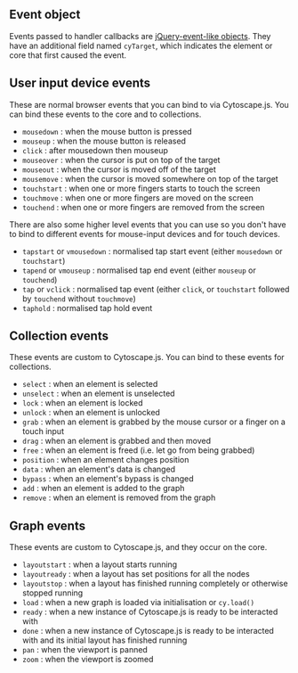## Event object

Events passed to handler callbacks are [jQuery-event-like objects](http://api.jquery.com/category/events/event-object/).  They have an additional field named `cyTarget`, which indicates the element or core that first caused the event.

## User input device events

These are normal browser events that you can bind to via Cytoscape.js.  You can bind these events to the core and to collections.

 * `mousedown` : when the mouse button is pressed
 * `mouseup` : when the mouse button is released
 * `click` : after mousedown then mouseup
 * `mouseover` : when the cursor is put on top of the target
 * `mouseout` : when the cursor is moved off of the target
 * `mousemove` : when the cursor is moved somewhere on top of the target
 * `touchstart` : when one or more fingers starts to touch the screen
 * `touchmove` : when one or more fingers are moved on the screen
 * `touchend` : when one or more fingers are removed from the screen

There are also some higher level events that you can use so you don't have to bind to different events for mouse-input devices and for touch devices.

 * `tapstart` or `vmousedown` : normalised tap start event (either `mousedown` or `touchstart`)
 * `tapend` or `vmouseup` : normalised tap end event (either `mouseup` or `touchend`)
 * `tap` or `vclick` : normalised tap event (either `click`, or `touchstart` followed by `touchend` without `touchmove`)
 * `taphold` : normalised tap hold event

## Collection events

These events are custom to Cytoscape.js.  You can bind to these events for collections.

 * `select` : when an element is selected
 * `unselect` : when an element is unselected
 * `lock` : when an element is locked
 * `unlock` : when an element is unlocked
 * `grab` : when an element is grabbed by the mouse cursor or a finger on a touch input
 * `drag` : when an element is grabbed and then moved
 * `free` : when an element is freed (i.e. let go from being grabbed)
 * `position` : when an element changes position
 * `data` : when an element's data is changed
 * `bypass` : when an element's bypass is changed
 * `add` : when an element is added to the graph
 * `remove` : when an element is removed from the graph

## Graph events

These events are custom to Cytoscape.js, and they occur on the core.

 * `layoutstart` : when a layout starts running
 * `layoutready` : when a layout has set positions for all the nodes
 * `layoutstop` : when a layout has finished running completely or otherwise stopped running
 * `load` : when a new graph is loaded via initialisation or `cy.load()`
 * `ready` : when a new instance of Cytoscape.js is ready to be interacted with
 * `done` : when a new instance of Cytoscape.js is ready to be interacted with and its initial layout has finished running
 * `pan` : when the viewport is panned
 * `zoom` : when the viewport is zoomed

